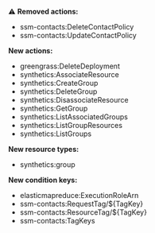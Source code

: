 :warning: **Removed actions:**

- ssm-contacts:DeleteContactPolicy
- ssm-contacts:UpdateContactPolicy

**New actions:**

- greengrass:DeleteDeployment
- synthetics:AssociateResource
- synthetics:CreateGroup
- synthetics:DeleteGroup
- synthetics:DisassociateResource
- synthetics:GetGroup
- synthetics:ListAssociatedGroups
- synthetics:ListGroupResources
- synthetics:ListGroups

**New resource types:**

- synthetics:group

**New condition keys:**

- elasticmapreduce:ExecutionRoleArn
- ssm-contacts:RequestTag/${TagKey}
- ssm-contacts:ResourceTag/${TagKey}
- ssm-contacts:TagKeys
